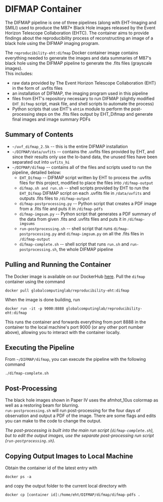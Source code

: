 # DIFMAP Container

The DIFMAP pipeline is one of three pipelines (along with EHT-Imaging and SMILI) used to produce the M87* Black Hole images released by the Event Horizon Telescope Collaboration (EHTC). The container aims to provide findings about the reproducibility process of reconstructing an image of a black hole using the DIFMAP imaging program.

The `reproducibility-eht:difmap` Docker container image contains everything needed to generate the images and data summaries of M87's black hole using the DIFMAP pipeline to generate the .fits files (grayscale images).  
This includes:
  * raw data provided by The Event Horizon Telescope Collaboration (EHT) in the form of .uvfits files
  * an installation of DIFMAP, the imaging program used in this pipeline
  * files from EHT's repository necessary to run DIFMAP (slightly modified `EHT_Difmap` script, mask file, and shell scripts to automate the process)
  * Python scripts that use EHT's `ehtim` module to perform the post-processing steps on the .fits files output by EHT\_Difmap and generate final images and image summary PDFs

## Summary of Contents

* `~/uvf_difmap_2.5k` -- this is the entire DIFMAP installation  
* `~/DIFMAP/data/uvfits` -- contains the .uvfits files provided by EHT, and since their results only use the lo-band data, the unused files have been separated out into `uvfits_hi`  
* `~/DIFMAP/difmap` -- contains all of the files and scripts used to run the pipeline, detailed below:
  * `EHT_Difmap` -- DIFMAP script written by EHT to process the .uvfits files for this project, modified to place the files into `/difmap-output`
  * `difmap.sh and run.sh` -- shell scripts provided by EHT to run the `EHT_Difmap` DIFMAP script on each .uvfits file in `/data/uvfits` and outputs .fits files to `/difmap-output`
  * `difmap-postprocessing.py` -- Python script that creates a PDF image from a .fits file and puts it in `/difmap-pdfs`
  * `difmap-imgsum.py` -- Python script that generates a PDF summary of the data from given .fits and .uvfits files and puts it in `/difmap-imgsums`
  * `run-postprocessing.sh` -- shell script that runs `difmap-postprocessing.py` and `difmap-imgsum.py` on all the .fits files in `/difmap-output`
  * `difmap-complete.sh` -- shell script that runs `run.sh` and `run-postprocessing.sh`, the whole DIFMAP pipeline

## Pulling and Running the Container
The Docker image is available on our DockerHub [here](https://hub.docker.com/r/globalcomputinglab/reproducibility-eht/tags). Pull the `difmap` container using the command

```
docker pull globalcomputinglab/reproducibility-eht:difmap
```
When the image is done building, run 
```
docker run -it -p 9000:8888 globalcomputinglab/reproducibility-eht:difmap
```
This runs the container and forwards everything from port 8888 in the container to the local machine's port 9000 (or any other port number above), allowing you to interact with the container locally.

## Executing the Pipeline
From `~/DIFMAP/difmap`, you can execute the pipeline with the following command
```
./difmap-complete.sh
```
## Post-Processing
The black hole images shown in Paper IV uses the afmhot_10us colormap as well as a restoring beam for blurring.  
```run-postprocessing.sh``` will run post-processing for the four days of observation and output a PDF of the image. There are some flags and edits you can make to the code to change the output.

*The post-processing is built into the main run script (`difmap-complete.sh`), but to edit the output images, use the separate post-processing run script (`run-postprocessing.sh`).*

## Copying Output Images to Local Machine
Obtain the container id of the latest entry with
```
docker ps -a
```
and copy the output folder to the current local directory with
```
docker cp [container id]:/home/eht/DIFMAP/difmap/difmap-pdfs .
```